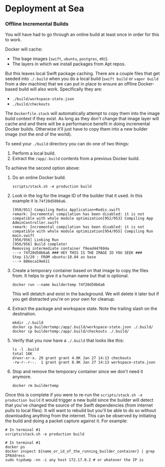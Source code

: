 Deployment at Sea
=================



### Offline Incremental Builds

You will have had to go through an online build at least once in order for this to work.

Docker will cache:
* The bage images (`swift`, `ubuntu`, `postgres`, etc).
* The layers in which we install packages from Apt repos.

But this leaves local Swift package caching. There are a couple files that get seeded 
into `./.build` when you do a local build (`swift build` or `vapor build` from a dev machine)
that we can put in place to ensure an offline Docker-based build will also work. Specifically
they are:
* `./build/workspace-state.json`
* `./build/checkouts`

The `Dockerfile.stack` will automatically attempt to copy them into the image build
context if they exist. As long as they don't change that image layer will cache and
and there will be a performance benefit in doing incremental Docker builds. Otherwise
it'll just have to copy them into a new builder image (not the end of the world).

To seed your `./build` directory you can do one of two things:
01. Perform a local build.
02. Extract the `/app/.build` contents from a previous Docker build.

To achieve the second option above:
01. Do an online Docker build.

    ```
    scripts/stack.sh -e production build
    ```

02. Look in the log for the image ID of the builder that it used. In this example it is `74f20d50b6a6`.
    ```
	[950/951] Compiling Redis Application+Redis.swift
    remark: Incremental compilation has been disabled: it is not compatible with whole module optimization[952/953] Compiling App AdminController.swift
    remark: Incremental compilation has been disabled: it is not compatible with whole module optimization[954/955] Compiling Run main.swift
    [956/956] Linking Run
    [956/956] Build complete!
    Removing intermediate container f9ead447694a
    ---> 74f20d50b6a6 ### HEY THIS IS THE IMAGE ID YOU SEEK ###
    Step 13/29 : FROM ubuntu:18.04 as base
    ---> 886eca19e611
    ```

03. Create a temporary container based on that image to copy the files from. It helps to give it a human name but that is optional.
	 ```
    docker run --name buildertemp 74f20d50b6a6
    ```

    This will detatch and exist in the background. We will delete it later but if you get distracted you're on your own for cleanup.

04. Extract the package and workspace state. Note the trailing slash on the destination.
    ```
    mkdir ./.build
    docker cp buildertemp:/app/.build/workspace-state.json ./.build/
    docker cp buildertemp:/app/.build/checkouts ./.build/
    ```

05. Verify that you now have a `./.build` that looks like this:
    ```
    ls -l .build
    total 16K
    drwxr-xr-x. 29 grant grant 4.0K Jan 27 14:13 checkouts
    -rw-r--r--.  1 grant grant 8.9K Jan 27 14:13 workspace-state.json
    ```

06. Stop and remove the temporary container since we don't need it anymore.
    ```
    docker rm buildertemp
    ```

Once this is complete if you were to re-run the `scripts/stack.sh -e production build` it would trigger a new build since the builder will
detect that you've changed the source of the Swift dependencies (from internet pulls to local files). It will want to rebuild but you'll be able to do so without downloading anything from the internet. This can be observed by initiating the build and doing a packet capture against it. For example:
```
# In terminal #1
scripts/stack.sh -e production build

# In terminal #1
docker ps
docker inspect ${name_or_id_of_the_running_builder_container} | grep IPAddress
sudo tcpdump -nn -i any host 172.17.0.2 # or whatever the IP is
```